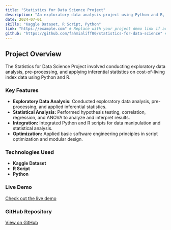 ```yaml
---
title: "Statistics for Data Science Project"
description: "An exploratory data analysis project using Python and R, focused on cost-of-living index data."
date: 2024-07-01
skills: "Kaggle Dataset, R Script, Python"
link: "https://example.com" # Replace with your project demo link if available
github: "https://github.com/fahmialiff00/statistics-for-data-science" # Replace with your GitHub repository link if available
---
```


## Project Overview

The Statistics for Data Science Project involved conducting exploratory data analysis, pre-processing, and applying inferential statistics on cost-of-living index data using Python and R.

### Key Features
- **Exploratory Data Analysis:** Conducted exploratory data analysis, pre-processing, and applied inferential statistics.
- **Statistical Analysis:** Performed hypothesis testing, correlation, regression, and ANOVA to analyze and interpret results.
- **Integration:** Integrated Python and R scripts for data manipulation and statistical analysis.
- **Optimization:** Applied basic software engineering principles in script optimization and modular design.

### Technologies Used
- **Kaggle Dataset**
- **R Script**
- **Python**

### Live Demo
[Check out the live demo](https://example.com) <!-- Replace with your actual demo link if available -->

### GitHub Repository
[View on GitHub](https://github.com/fahmialiff00/statistics-for-data-science) <!-- Replace with your actual repository link if available -->
